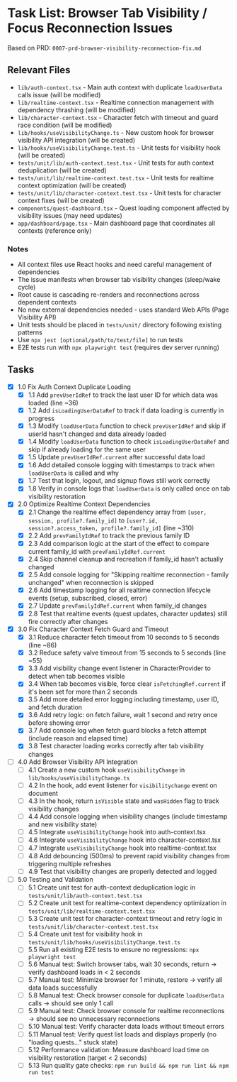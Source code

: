# Task List: Browser Tab Visibility / Focus Reconnection Issues

Based on PRD: `0007-prd-browser-visibility-reconnection-fix.md`

## Relevant Files

- `lib/auth-context.tsx` - Main auth context with duplicate `loadUserData` calls issue (will be modified)
- `lib/realtime-context.tsx` - Realtime connection management with dependency thrashing (will be modified)
- `lib/character-context.tsx` - Character fetch with timeout and guard race condition (will be modified)
- `lib/hooks/useVisibilityChange.ts` - New custom hook for browser visibility API integration (will be created)
- `lib/hooks/useVisibilityChange.test.ts` - Unit tests for visibility hook (will be created)
- `tests/unit/lib/auth-context.test.tsx` - Unit tests for auth context deduplication (will be created)
- `tests/unit/lib/realtime-context.test.tsx` - Unit tests for realtime context optimization (will be created)
- `tests/unit/lib/character-context.test.tsx` - Unit tests for character context fixes (will be created)
- `components/quest-dashboard.tsx` - Quest loading component affected by visibility issues (may need updates)
- `app/dashboard/page.tsx` - Main dashboard page that coordinates all contexts (reference only)

### Notes

- All context files use React hooks and need careful management of dependencies
- The issue manifests when browser tab visibility changes (sleep/wake cycle)
- Root cause is cascading re-renders and reconnections across dependent contexts
- No new external dependencies needed - uses standard Web APIs (Page Visibility API)
- Unit tests should be placed in `tests/unit/` directory following existing patterns
- Use `npx jest [optional/path/to/test/file]` to run tests
- E2E tests run with `npx playwright test` (requires dev server running)

## Tasks

- [x] 1.0 Fix Auth Context Duplicate Loading
  - [x] 1.1 Add `prevUserIdRef` to track the last user ID for which data was loaded (line ~36)
  - [x] 1.2 Add `isLoadingUserDataRef` to track if data loading is currently in progress
  - [x] 1.3 Modify `loadUserData` function to check `prevUserIdRef` and skip if userId hasn't changed and data already loaded
  - [x] 1.4 Modify `loadUserData` function to check `isLoadingUserDataRef` and skip if already loading for the same user
  - [x] 1.5 Update `prevUserIdRef.current` after successful data load
  - [x] 1.6 Add detailed console logging with timestamps to track when `loadUserData` is called and why
  - [x] 1.7 Test that login, logout, and signup flows still work correctly
  - [x] 1.8 Verify in console logs that `loadUserData` is only called once on tab visibility restoration

- [x] 2.0 Optimize Realtime Context Dependencies
  - [x] 2.1 Change the realtime effect dependency array from `[user, session, profile?.family_id]` to `[user?.id, session?.access_token, profile?.family_id]` (line ~310)
  - [x] 2.2 Add `prevFamilyIdRef` to track the previous family ID
  - [x] 2.3 Add comparison logic at the start of the effect to compare current family_id with `prevFamilyIdRef.current`
  - [x] 2.4 Skip channel cleanup and recreation if family_id hasn't actually changed
  - [x] 2.5 Add console logging for "Skipping realtime reconnection - family unchanged" when reconnection is skipped
  - [x] 2.6 Add timestamp logging for all realtime connection lifecycle events (setup, subscribed, closed, error)
  - [x] 2.7 Update `prevFamilyIdRef.current` when family_id changes
  - [x] 2.8 Test that realtime events (quest updates, character updates) still fire correctly after changes

- [x] 3.0 Fix Character Context Fetch Guard and Timeout
  - [x] 3.1 Reduce character fetch timeout from 10 seconds to 5 seconds (line ~86)
  - [x] 3.2 Reduce safety valve timeout from 15 seconds to 5 seconds (line ~55)
  - [x] 3.3 Add visibility change event listener in CharacterProvider to detect when tab becomes visible
  - [x] 3.4 When tab becomes visible, force clear `isFetchingRef.current` if it's been set for more than 2 seconds
  - [x] 3.5 Add more detailed error logging including timestamp, user ID, and fetch duration
  - [x] 3.6 Add retry logic: on fetch failure, wait 1 second and retry once before showing error
  - [x] 3.7 Add console log when fetch guard blocks a fetch attempt (include reason and elapsed time)
  - [x] 3.8 Test character loading works correctly after tab visibility changes

- [ ] 4.0 Add Browser Visibility API Integration
  - [ ] 4.1 Create a new custom hook `useVisibilityChange` in `lib/hooks/useVisibilityChange.ts`
  - [ ] 4.2 In the hook, add event listener for `visibilitychange` event on document
  - [ ] 4.3 In the hook, return `isVisible` state and `wasHidden` flag to track visibility changes
  - [ ] 4.4 Add console logging when visibility changes (include timestamp and new visibility state)
  - [ ] 4.5 Integrate `useVisibilityChange` hook into auth-context.tsx
  - [ ] 4.6 Integrate `useVisibilityChange` hook into character-context.tsx
  - [ ] 4.7 Integrate `useVisibilityChange` hook into realtime-context.tsx
  - [ ] 4.8 Add debouncing (500ms) to prevent rapid visibility changes from triggering multiple refreshes
  - [ ] 4.9 Test that visibility changes are properly detected and logged

- [ ] 5.0 Testing and Validation
  - [ ] 5.1 Create unit test for auth-context deduplication logic in `tests/unit/lib/auth-context.test.tsx`
  - [ ] 5.2 Create unit test for realtime-context dependency optimization in `tests/unit/lib/realtime-context.test.tsx`
  - [ ] 5.3 Create unit test for character-context timeout and retry logic in `tests/unit/lib/character-context.test.tsx`
  - [ ] 5.4 Create unit test for visibility hook in `tests/unit/lib/hooks/useVisibilityChange.test.ts`
  - [ ] 5.5 Run all existing E2E tests to ensure no regressions: `npx playwright test`
  - [ ] 5.6 Manual test: Switch browser tabs, wait 30 seconds, return → verify dashboard loads in < 2 seconds
  - [ ] 5.7 Manual test: Minimize browser for 1 minute, restore → verify all data loads successfully
  - [ ] 5.8 Manual test: Check browser console for duplicate `loadUserData` calls → should see only 1 call
  - [ ] 5.9 Manual test: Check browser console for realtime reconnections → should see no unnecessary reconnections
  - [ ] 5.10 Manual test: Verify character data loads without timeout errors
  - [ ] 5.11 Manual test: Verify quest list loads and displays properly (no "loading quests..." stuck state)
  - [ ] 5.12 Performance validation: Measure dashboard load time on visibility restoration (target < 2 seconds)
  - [ ] 5.13 Run quality gate checks: `npm run build && npm run lint && npm run test`
